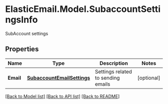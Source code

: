 # ElasticEmail.Model.SubaccountSettingsInfo
SubAccount settings
## Properties

Name | Type | Description | Notes
------------ | ------------- | ------------- | -------------
**Email** | [**SubaccountEmailSettings**](SubaccountEmailSettings.md) | Settings related to sending emails | [optional] 

[[Back to Model list]](../README.md#documentation-for-models) [[Back to API list]](../README.md#documentation-for-api-endpoints) [[Back to README]](../README.md)


